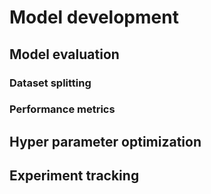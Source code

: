 # Model development

## Model evaluation
### Dataset splitting
### Performance metrics

## Hyper parameter optimization
## Experiment tracking